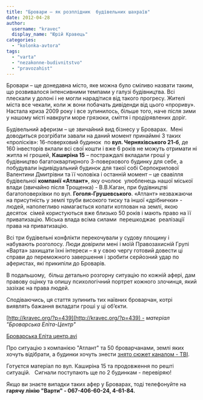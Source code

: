 ```yaml
---
title: "Бровари – як розплідник  будівельних шахраїв"
date: 2012-04-28
author: 
  username: "kravec"
  display_name: "Юрій Кравець"
categories: 
  - "kolonka-avtora"
tags: 
  - "varta"
  - "nezakonne-budivnitstvo"
  - "pravozahist"
---
```


Бровари – ще донедавна місто, яке можна було сміливо назвати таким, що розвивалося інтенсивними темпами у галузі будівництва. Всі плескали у долоні і не могли нарадітися від такого прогресу. Жителі міста все чекали, коли ж вони побачать дивіденди від цього «прориву». Настала криза 2009 року і все зупинилось, більше того, наче після зими у нашому місті навкруги море грязюки, сміття і продірявлених доріг.

Будівельний аферизм – це звичайний вид бізнесу у Броварах.  Мені доводиться розгрібати завали на даний момент принаймні 3 таких «пролісків»: 16-поверховий будинок  по **вул. Черняхівського 21-б**, де 160 інвесторів вклали всі свої кошти і вже 6 років не можуть отримати ні житла ні грошей, **Каширіна 15** – постраждалі вкладали гроші у будівництво багатоквартирного 3-поверхового будинку для себе, а побудували індивідуальний будинок для такої собі Серпокрилової Валентини Дмитрівни та її чоловіка і останній момент – це свавілля будівельної **компанії «Атлант»**, яку очолює  улюбленець нашої міської влади (звичайно після Трощенка) - В.В.Каган, при будівництві багатоповерхівки по вул. **Гоголя-Грушевського**. «Атлант» незважаючи на присутність у землі труби високого тиску та іншої «дрібнички» - людей, наполегливо намагається копати котлован на землі, якою  десяток  сімей користуються вже близько 50 років і мають право на її приватизацію. Міська влада всіма силами  перешкоджає  реалізації права на приватизацію. <!--more-->

Всі три будівельні конфлікти перекочували у судову площину і набувають розголосу. Люди довірили мені і моїй Правозахисній Групі «Варта» захищати їхні інтереси – я у свою чергу готовий довести ці справи до переможного завершення і зробити серйозний удар по аферистах, які прикипіли до Броварів.

В подальшому,  більш детально розгорну ситуацію по кожній афері, дам правову оцінку та опишу психологічний портрет кожного злочинця, який зазіхає на права людей.

Сподіваючись, ця стаття зупинить тих наївних броварчан, котрі виявлять бажання вкладати гроші у ці об’єкти.

[http://kravec.org/?p=439](http://kravec.org/?p=439) - _матеріал "Броварська Еліта-Центр"_ 

[Броварська Еліта центр.avi](https://mpz.brovary.org/wp-content/uploads/2012/04/Brovarska-Elita-tsentr.avi.mp4)

Про ситуацію з компанією "Атлант" та 50 броварчанами, землі яких хочуть відібрати, а будинки хочуть знести [знято сюжет каналом - ТВІ](https://mpz.brovary.org/militsiya-buduye-zhitlo-na-gorodah-brovarchan/ "Міліція будує житло на городах броварчан").

Готуєтся матеріал по вул. Каширіна 15 та продовження по решті ситуацій.   Сигнали поступають ще по 2 будинкам - перевіряю!

Якщо ви знаєте випадки таких афер у Броварах, тоді телефонуйте на **гарячу лінію "Варти" - 067-406-60-24, 4-61-84.**
